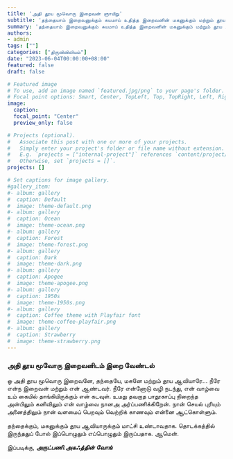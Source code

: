```yaml
---
title: 'அதி தூய மூவொரு இறைவன் ஞாயிறு'
subtitle: 'தந்தையாம் இறைவனுக்கும் சுயமாய் உதித்த இறைவனின் மகனுக்கும் மற்றும் தூய ஆவியாருக்கும் மாட்சியும் புகழ்ச்சியும் உரித்தாகுக. ஏனேனில் அவர் தம் இரக்கம் மிகு அன்பை நமக்கு வெளிப்படுத்தியுள்ளார்.'
summary: 'தந்தையாம் இறைவனுக்கும் சுயமாய் உதித்த இறைவனின் மகனுக்கும் மற்றும் தூய ஆவியாருக்கும் மாட்சியும் புகழ்ச்சியும் உரித்தாகுக. ஏனேனில் அவர் தம் இரக்கம் மிகு அன்பை நமக்கு வெளிப்படுத்தியுள்ளார்.'
authors:
- admin
tags: [""]
categories: ["திருவிவிலியம்"]
date: "2023-06-04T00:00:00+08:00"
featured: false
draft: false

# Featured image
# To use, add an image named `featured.jpg/png` to your page's folder.
# Focal point options: Smart, Center, TopLeft, Top, TopRight, Left, Right, BottomLeft, Bottom, BottomRight
image:
  caption:
  focal_point: "Center"
  preview_only: false

# Projects (optional).
#   Associate this post with one or more of your projects.
#   Simply enter your project's folder or file name without extension.
#   E.g. `projects = ["internal-project"]` references `content/project/deep-learning/index.md`.
#   Otherwise, set `projects = []`.
projects: []

# Set captions for image gallery.
#gallery_item:
#- album: gallery
#  caption: Default
#  image: theme-default.png
#- album: gallery
#  caption: Ocean
#  image: theme-ocean.png
#- album: gallery
#  caption: Forest
#  image: theme-forest.png
#- album: gallery
#  caption: Dark
#  image: theme-dark.png
#- album: gallery
#  caption: Apogee
#  image: theme-apogee.png
#- album: gallery
#  caption: 1950s
#  image: theme-1950s.png
#- album: gallery
#  caption: Coffee theme with Playfair font
#  image: theme-coffee-playfair.png
#- album: gallery
#  caption: Strawberry
#  image: theme-strawberry.png
---
```

### அதி தூய மூவோரு இறைவனிடம் இறை வேண்டல்
ஒ அதி தூய மூவொரு இறைவனே, தந்தையே, மகனே மற்றும் தூய ஆவியாரே... நீரே என்ந இறைவன் மற்றும் என் ஆண்டவர். நீரே என்னோடு வழி நடந்து, என் வாழ்வை உம் கையில் தாங்கியிருக்கும் என் கடவுள். உமது தவறாத பாதூகாப்பு நிறைந்த அன்பிலும் கனிவிலும் என் வாழ்வை நானஅ அர்ப்பணிக்கிறேன்.  நான் செயல் புரியும் அனைத்திலும் நான் வளமைப் பெறவும் வெற்றிக் காணவும் என்னை ஆட்கொள்ளும்.

தந்தைக்கும், மகனுக்கும் தூய ஆவியாருக்கும் மாட்சி உண்டாவதாக. தொடக்கத்தில் இருந்ததுப் போல் இப்பொழுதும் எப்பொழுதும் இருப்பதாக. ஆமென்.

இப்படிக்கு,
___அருட்பணி.அகஃத்தின் வோங்___

